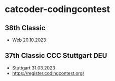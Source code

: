 # catcoder-codingcontest

## 38th Classic
- Web 20.10.2023

## 37th Classic CCC Stuttgart DEU
- Stuttgart 31.03.2023
- https://register.codingcontest.org/
